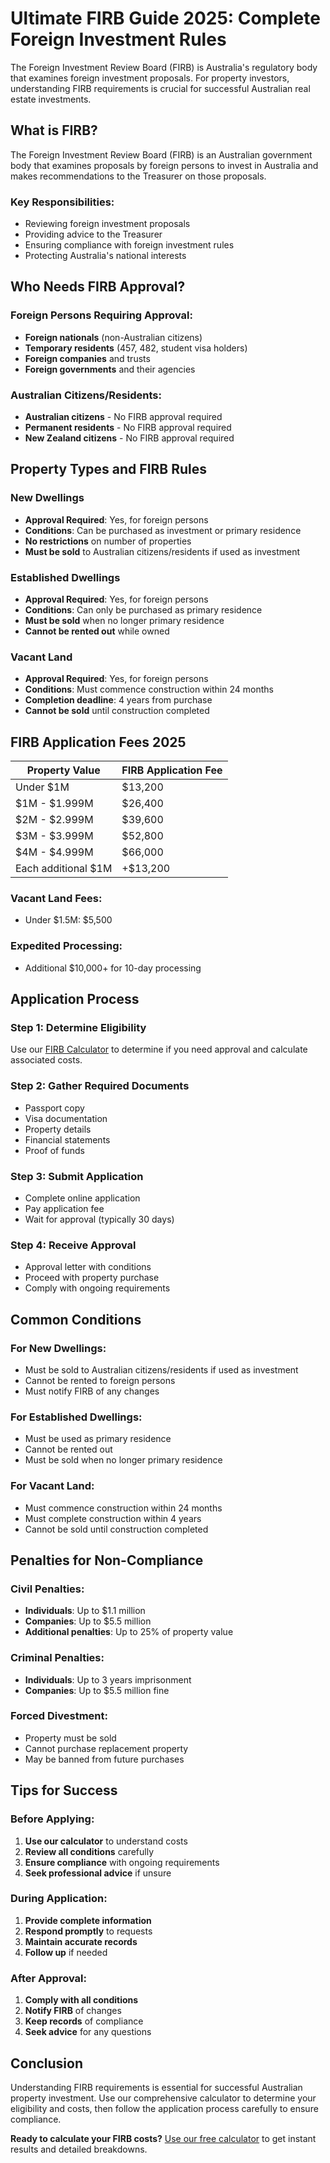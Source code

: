 # Ultimate FIRB Guide 2025: Complete Foreign Investment Rules

The Foreign Investment Review Board (FIRB) is Australia's regulatory body that examines foreign investment proposals. For property investors, understanding FIRB requirements is crucial for successful Australian real estate investments.

## What is FIRB?

The Foreign Investment Review Board (FIRB) is an Australian government body that examines proposals by foreign persons to invest in Australia and makes recommendations to the Treasurer on those proposals.

### Key Responsibilities:
- Reviewing foreign investment proposals
- Providing advice to the Treasurer
- Ensuring compliance with foreign investment rules
- Protecting Australia's national interests

## Who Needs FIRB Approval?

### Foreign Persons Requiring Approval:
- **Foreign nationals** (non-Australian citizens)
- **Temporary residents** (457, 482, student visa holders)
- **Foreign companies** and trusts
- **Foreign governments** and their agencies

### Australian Citizens/Residents:
- **Australian citizens** - No FIRB approval required
- **Permanent residents** - No FIRB approval required
- **New Zealand citizens** - No FIRB approval required

## Property Types and FIRB Rules

### New Dwellings
- **Approval Required**: Yes, for foreign persons
- **Conditions**: Can be purchased as investment or primary residence
- **No restrictions** on number of properties
- **Must be sold** to Australian citizens/residents if used as investment

### Established Dwellings
- **Approval Required**: Yes, for foreign persons
- **Conditions**: Can only be purchased as primary residence
- **Must be sold** when no longer primary residence
- **Cannot be rented out** while owned

### Vacant Land
- **Approval Required**: Yes, for foreign persons
- **Conditions**: Must commence construction within 24 months
- **Completion deadline**: 4 years from purchase
- **Cannot be sold** until construction completed

## FIRB Application Fees 2025

| Property Value | FIRB Application Fee |
|----------------|---------------------|
| Under $1M | $13,200 |
| $1M - $1.999M | $26,400 |
| $2M - $2.999M | $39,600 |
| $3M - $3.999M | $52,800 |
| $4M - $4.999M | $66,000 |
| Each additional $1M | +$13,200 |

### Vacant Land Fees:
- Under $1.5M: $5,500

### Expedited Processing:
- Additional $10,000+ for 10-day processing

## Application Process

### Step 1: Determine Eligibility
Use our [FIRB Calculator](/firb-calculator) to determine if you need approval and calculate associated costs.

### Step 2: Gather Required Documents
- Passport copy
- Visa documentation
- Property details
- Financial statements
- Proof of funds

### Step 3: Submit Application
- Complete online application
- Pay application fee
- Wait for approval (typically 30 days)

### Step 4: Receive Approval
- Approval letter with conditions
- Proceed with property purchase
- Comply with ongoing requirements

## Common Conditions

### For New Dwellings:
- Must be sold to Australian citizens/residents if used as investment
- Cannot be rented to foreign persons
- Must notify FIRB of any changes

### For Established Dwellings:
- Must be used as primary residence
- Cannot be rented out
- Must be sold when no longer primary residence

### For Vacant Land:
- Must commence construction within 24 months
- Must complete construction within 4 years
- Cannot be sold until construction completed

## Penalties for Non-Compliance

### Civil Penalties:
- **Individuals**: Up to $1.1 million
- **Companies**: Up to $5.5 million
- **Additional penalties**: Up to 25% of property value

### Criminal Penalties:
- **Individuals**: Up to 3 years imprisonment
- **Companies**: Up to $5.5 million fine

### Forced Divestment:
- Property must be sold
- Cannot purchase replacement property
- May be banned from future purchases

## Tips for Success

### Before Applying:
1. **Use our calculator** to understand costs
2. **Review all conditions** carefully
3. **Ensure compliance** with ongoing requirements
4. **Seek professional advice** if unsure

### During Application:
1. **Provide complete information**
2. **Respond promptly** to requests
3. **Maintain accurate records**
4. **Follow up** if needed

### After Approval:
1. **Comply with all conditions**
2. **Notify FIRB** of changes
3. **Keep records** of compliance
4. **Seek advice** for any questions

## Conclusion

Understanding FIRB requirements is essential for successful Australian property investment. Use our comprehensive calculator to determine your eligibility and costs, then follow the application process carefully to ensure compliance.

**Ready to calculate your FIRB costs?** [Use our free calculator](/firb-calculator) to get instant results and detailed breakdowns.
